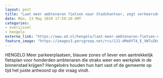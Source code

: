 ```yaml
---
layout: post
title: "Laat meer ambtenaren fietsen naar Stadskantoor, zegt verkeersdeskundige"
date: Mon, 13 May 2019 17:59:10 GMT
categories: 
- overijssel 
- hengelo 
externe_link: "https://www.ad.nl/hengelo/laat-meer-ambtenaren-fietsen-naar-stadskantoor-zegt-verkeersdeskundige~a2a59e4c/"
feature_image: "https://images3.persgroep.net/rcs/1J1-dMeOYT4_E_VW7uZKdCC0rzQ/diocontent/148269335/_fitwidth/400/?appId=21791a8992982cd8da851550a453bd7f&quality=0.7"
---
```


HENGELO Meer parkeerplaatsen, blauwe zones of liever een aantrekkelijk fietsplan voor honderden ambtenaren die straks weer een werkplek in de binnenstad krijgen? Hengeloërs houden hun hart vast of de gemeente op tijd het juiste antwoord op die vraag vindt.

